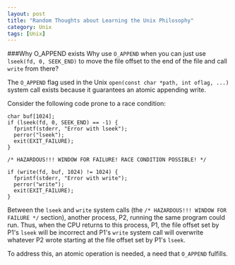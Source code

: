 ```yaml
---
layout: post
title: "Random Thoughts about Learning the Unix Philosophy"
category: Unix
tags: [Unix]
---
```


###Why O_APPEND exists
Why use `O_APPEND` when you can just use `lseek(fd, 0, SEEK_END)` to move
the file offset to the end of the file and call `write` from there?

The `O_APPEND` flag used in the Unix `open(const char *path, int oflag, ...)`
system call exists because it guarantees an atomic appending write.

Consider the following code prone to a race condition:

    char buf[1024];
    if (lseek(fd, 0, SEEK_END) == -1) {
      fprintf(stderr, "Error with lseek");
      perror("lseek");
      exit(EXIT_FAILURE);
    }
    
    /* HAZARDOUS!!! WINDOW FOR FAILURE! RACE CONDITION POSSIBLE! */

    if (write(fd, buf, 1024) != 1024) {
      fprintf(stderr, "Error with write");
      perror("write");
      exit(EXIT_FAILURE); 
    }

Between the `lseek` and `write` system calls (the `/* HAZARDOUS!!! WINDOW FOR FAILURE */` section), another process, P2, running the
same program could run. Thus, when the CPU returns to this process, P1,
the file offset set by P1's `lseek` will be incorrect and P1's `write` system call
will overwrite whatever P2 wrote starting at the file offset
set by P1's `lseek`.

To address this, an atomic operation is needed, a need that `O_APPEND` fulfills.